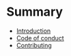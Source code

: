 # Summary

* [Introduction](./introduction.md)
* [Code of conduct](./code-of-conduct.md)
* [Contributing](./contributing.md)
